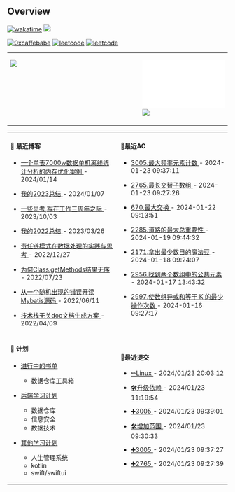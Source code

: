 
## Overview

[![wakatime](https://wakatime.com/badge/user/78591c59-95d5-4479-b2fc-988c35f31d59.svg)](https://wakatime.com/@78591c59-95d5-4479-b2fc-988c35f31d59) ![](https://gpvc.arturio.dev/0xcaffebabe)

[![0xcaffebabe](https://img.shields.io/static/v1?label=LeetCode%200xcaffebabe&message=4652&color=success)](https://leetcode.cn/u/0xcaffebabe/) [![leetcode](https://img.shields.io/static/v1?label=Solved&message=1078%20/%203660&color=success)](https://leetcode.cn/u/0xcaffebabe/) [![leetcode](https://img.shields.io/static/v1?label=Accepted&message=84.58%&color=success)](https://leetcode.cn/u/0xcaffebabe/)

<table border="0">
  <tr border="0">

  <td valign="top" width="60%">

  ![](https://github-readme-stats.vercel.app/api/wakatime?username=0xcaffebabe&layout=compact&langs_count=12&theme=dark&range=all_time)

  </td>

  <td valign="top" width="40%">

  ![](https://raw.githubusercontent.com/0xcaffebabe/github-stats/master/generated/overview.svg)
  ![](https://github-profile-summary-cards.vercel.app/api/cards/productive-time?username=0xcaffebabe&theme=github_dark&utcOffset=8)

  </td>
  </tr>

</table>

<table>

<tr>
<td valign="top" width="50%">

#### 📖 最近博客


* <a href="https://0xcaffebabe.github.io/%E5%A4%A7%E6%95%B0%E6%8D%AE/2024/01/14/%E4%B8%80%E4%B8%AA%E5%8D%95%E8%A1%A87000w%E6%95%B0%E6%8D%AE%E5%8D%95%E6%9C%BA%E7%A6%BB%E7%BA%BF%E7%BB%9F%E8%AE%A1%E5%88%86%E6%9E%90%E7%9A%84%E5%86%85%E5%AD%98%E4%BC%98%E5%8C%96%E6%A1%88%E4%BE%8B.html" target="_blank"> 一个单表7000w数据单机离线统计分析的内存优化案例 </a> - 2024/01/14 

    
* <a href="https://0xcaffebabe.github.io/%E4%BA%BA%E7%94%9F/2024/01/07/%E6%88%91%E7%9A%842023%E6%80%BB%E7%BB%93.html" target="_blank"> 我的2023总结 </a> - 2024/01/07 

    
* <a href="https://0xcaffebabe.github.io/%E4%BA%BA%E7%94%9F/2023/10/03/%E4%B8%80%E4%BA%9B%E6%80%9D%E8%80%83,%E5%86%99%E5%9C%A8%E5%B7%A5%E4%BD%9C%E4%B8%89%E5%91%A8%E5%B9%B4%E4%B9%8B%E9%99%85.html" target="_blank"> 一些思考,写在工作三周年之际 </a> - 2023/10/03 

    
* <a href="https://0xcaffebabe.github.io/%E4%BA%BA%E7%94%9F/2023/03/26/%E6%88%91%E7%9A%842022%E6%80%BB%E7%BB%93.html" target="_blank"> 我的2022总结 </a> - 2023/03/26 

    
* <a href="https://0xcaffebabe.github.io/%E8%AE%BE%E8%AE%A1%E6%A8%A1%E5%BC%8F/2022/12/27/%E8%B4%A3%E4%BB%BB%E9%93%BE%E6%A8%A1%E5%BC%8F%E5%9C%A8%E6%95%B0%E6%8D%AE%E5%A4%84%E7%90%86%E7%9A%84%E5%AE%9E%E8%B7%B5%E4%B8%8E%E6%80%9D%E8%80%83.html" target="_blank"> 责任链模式在数据处理的实践与思考 </a> - 2022/12/27 

    
* <a href="https://0xcaffebabe.github.io/jvm/2022/07/23/%E4%B8%BA%E4%BD%95Class.getMethods%E7%BB%93%E6%9E%9C%E6%97%A0%E5%BA%8F.html" target="_blank"> 为何Class.getMethods结果无序 </a> - 2022/07/23 

    
* <a href="https://0xcaffebabe.github.io/java/2022/06/11/%E4%BB%8E%E4%B8%80%E4%B8%AA%E9%9A%8F%E6%9C%BA%E5%87%BA%E7%8E%B0%E7%9A%84%E9%94%99%E8%AF%AF%E5%BC%80%E8%AF%BBMybatis%E6%BA%90%E7%A0%81.html" target="_blank"> 从一个随机出现的错误开读Mybatis源码 </a> - 2022/06/11 

    
* <a href="https://0xcaffebabe.github.io/%E6%97%A5%E5%B8%B8/2022/04/09/%E6%8A%80%E6%9C%AF%E6%A0%88%E6%97%A0%E5%85%B3doc%E6%96%87%E6%A1%A3%E7%94%9F%E6%88%90%E6%96%B9%E6%A1%88.html" target="_blank"> 技术栈无关doc文档生成方案 </a> - 2022/04/09 

        

</td>

<td valign="top" width="50%">

#### 🔋最近AC


  * <a href="https://leetcode.cn/submissions/detail/497621034" target="_blank"> 3005.最大频率元素计数 </a> - 2024-01-23 09:37:11 

    
  * <a href="https://leetcode.cn/submissions/detail/497619043" target="_blank"> 2765.最长交替子数组 </a> - 2024-01-23 09:27:26 

    
  * <a href="https://leetcode.cn/submissions/detail/497331483" target="_blank"> 670.最大交换 </a> - 2024-01-22 09:13:51 

    
  * <a href="https://leetcode.cn/submissions/detail/496647308" target="_blank"> 2285.道路的最大总重要性 </a> - 2024-01-19 09:44:32 

    
  * <a href="https://leetcode.cn/submissions/detail/496388621" target="_blank"> 2171.拿出最少数目的魔法豆 </a> - 2024-01-18 09:24:07 

    
  * <a href="https://leetcode.cn/submissions/detail/496189253" target="_blank"> 2956.找到两个数组中的公共元素 </a> - 2024-01-17 13:43:32 

    
  * <a href="https://leetcode.cn/submissions/detail/495865917" target="_blank"> 2997.使数组异或和等于 K 的最少操作次数 </a> - 2024-01-16 09:27:17 

    

</td>

</tr>

<tr>

<td valign="top" width="50%">

#### 📝 计划

- [进行中的书单](https://github.com/users/0xcaffebabe/projects/4)
  - 数据仓库工具箱


- [后端学习计划](https://github.com/users/0xcaffebabe/projects/1)
  - 数据仓库
  - 信息安全
  - 数据技术


- [其他学习计划](https://github.com/users/0xcaffebabe/projects/3)
  - 人生管理系统
  - kotlin
  - swift/swiftui


<td>

#### 🌴最近提交


  * <a href="https://github.com/0xcaffebabe/note/commit/bd6efb875b074e56cf4e2edf9df33fb35ead36cc" target="_blank"> ✏Linux </a> - 2024/01/23 20:03:12 

    
  * <a href="https://github.com/0xcaffebabe/note/commit/824d759357c36918dd5177b77544e6e628435701" target="_blank"> 🛠升级依赖 </a> - 2024/01/23 11:19:54 

    
  * <a href="https://github.com/0xcaffebabe/leetcode/commit/9d2792b6fba02ba82424a08b4446cf3cdedcd4ac" target="_blank"> ➕3005 </a> - 2024/01/23 09:39:01 

    
  * <a href="https://github.com/0xcaffebabe/leetcode/commit/da040a7839c46a0ac204036ae4c88fea660c7012" target="_blank"> 🛠增加范围 </a> - 2024/01/23 09:30:33 

    
  * <a href="https://github.com/0xcaffebabe/leetcode/commit/449fc6a4d4e2d6127aa55f1be1dce39f157f1b2f" target="_blank"> ➕3005 </a> - 2024/01/23 09:37:27 

    
  * <a href="https://github.com/0xcaffebabe/leetcode/commit/d324c6e271c4a33d805db6b8509a66262ef551dc" target="_blank"> ➕2765 </a> - 2024/01/23 09:27:39 

    

</td>

</tr>

</table>

